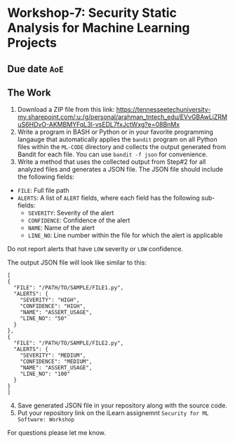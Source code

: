 # Workshop-7: Security Static Analysis for Machine Learning Projects 

## Due date `AoE`

## The Work 

1. Download a ZIP file from this link: https://tennesseetechuniversity-my.sharepoint.com/:u:/g/personal/arahman_tntech_edu/EVvGBAwLjZRMuS6HDvO-AKMBMYFqL3l-vsEDL7fxJctWxg?e=08BnMx
2. Write a program  in BASH or Python or in your favorite programming langauge that automatically applies the `bandit` program on all Python files within the `ML-CODE` directory and collects the output generated from Bandit for each file. You can use `bandit -f json` for convenience.  
3. Write a method that uses the collected output from Step#2 for all analyzed files and generates a JSON file. The JSON file should include the following fields: 
- `FILE`: Full file path 
- `ALERTS`: A list of `ALERT` fields, where each field has the following sub-fields: 
   - `SEVERITY`: Severity of the alert 
   - `CONFIDENCE`: Confidence of the alert 
   - `NAME`: Name of the alert 
   - `LINE_NO`: Line number within the file for which the alert is applicable 

Do not report alerts that have `LOW` severity or `LOW` confidence. 

The output JSON file will look like similar to this: 
```
[
{
  "FILE": "/PATH/TO/SAMPLE/FILE1.py",
  "ALERTS": {
    "SEVERITY": "HIGH",
    "CONFIDENCE": "HIGH", 
    "NAME": "ASSERT_USAGE",    
    "LINE_NO": "50"
  }
}, 
{
  "FILE": "/PATH/TO/SAMPLE/FILE2.py",
  "ALERTS": {
    "SEVERITY": "MEDIUM",
    "CONFIDENCE": "MEDIUM",  
    "NAME": "ASSERT_USAGE",    
    "LINE_NO": "100"
  }
}
]
```
4. Save generated JSON file in your repository along with the source code.
5. Put your repository link on the iLearn assignemnt `Security for ML Software: Workshop`




For questions please let me know. 

